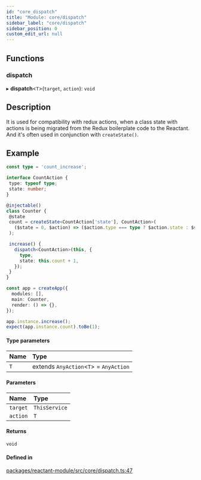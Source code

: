 ```yaml
---
id: "core_dispatch"
title: "Module: core/dispatch"
sidebar_label: "core/dispatch"
sidebar_position: 0
custom_edit_url: null
---
```


## Functions

### dispatch

▸ **dispatch**<`T`\>(`target`, `action`): `void`

## Description

It is used for compatibility with redux actions,
when a class state with actions is being migrated from the Redux boilerplate code to the Reactant.
And it's often used in conjunction with `createState()`.

## Example

```ts
const type = 'count_increase';

interface CountAction {
 type: typeof type;
 state: number;
}

@injectable()
class Counter {
 @state
 count = createState<CountAction['state'], CountAction>(
   ($state = 0, $action) => ($action.type === type ? $action.state : $state)
 );

 increase() {
   dispatch<CountAction>(this, {
     type,
     state: this.count + 1,
   });
 }
}

const app = createApp({
  modules: [],
  main: Counter,
  render: () => {},
});

app.instance.increase();
expect(app.instance.count).toBe(1);
```

#### Type parameters

| Name | Type |
| :------ | :------ |
| `T` | extends `AnyAction`<`T`\> = `AnyAction` |

#### Parameters

| Name | Type |
| :------ | :------ |
| `target` | `ThisService` |
| `action` | `T` |

#### Returns

`void`

#### Defined in

[packages/reactant-module/src/core/dispatch.ts:47](https://github.com/unadlib/reactant/blob/58d171db/packages/reactant-module/src/core/dispatch.ts#L47)
